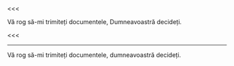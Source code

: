 <<<

Vă rog să-mi trimiteți documentele, Dumneavoastră decideți.

<<<

---

>>>

Vă rog să-mi trimiteți documentele, dumneavoastră decideți.

>>>
